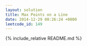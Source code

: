 ```yaml
---
layout: solution
title: Max Points on a Line
date: 2014-12-29 00:26:24 +0800
leetcode_id: 149
---
```

{% include_relative README.md %}
